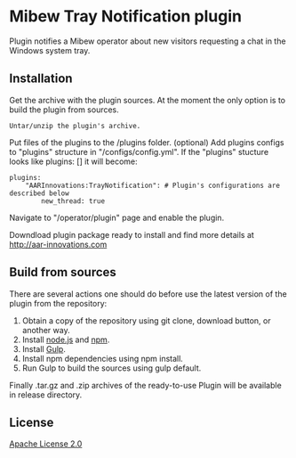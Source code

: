 # Mibew Tray Notification plugin

Plugin notifies a Mibew operator about new visitors requesting a chat in the Windows system tray.

<h2>Installation</h2>

Get the archive with the plugin sources. At the moment the only option is to build the plugin from sources.

    Untar/unzip the plugin's archive.

Put files of the plugins to the <Mibew root>/plugins folder.
(optional) Add plugins configs to "plugins" structure in "<Mibew root>/configs/config.yml". If the "plugins" stucture looks like plugins: [] it will become:

    plugins:
        "AARInnovations:TrayNotification": # Plugin's configurations are described below
            new_thread: true

Navigate to "<Mibew Base URL>/operator/plugin" page and enable the plugin.

Downdload plugin package ready to install and find more details at <a href="http://aar-innovations.com">http://aar-innovations.com</a>

<h2>Build from sources</h2>

There are several actions one should do before use the latest version of the plugin from the repository:
<ol>
<li>Obtain a copy of the repository using git clone, download button, or another way.</li>
<li>Install <a href="http://nodejs.org/">node.js</a> and <a href="https://www.npmjs.org/">npm</a>.</li>
<li>Install <a href="http://gulpjs.com/">Gulp</a>.</li>
<li>Install npm dependencies using npm install.</li>
<li>Run Gulp to build the sources using gulp default.</li>
</ol>
Finally .tar.gz and .zip archives of the ready-to-use Plugin will be available in release directory.

<h2>License</h2>
<a href="http://www.apache.org/licenses/LICENSE-2.0.html">Apache License 2.0</a>
